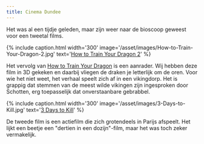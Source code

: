 ```yaml
---
title: Cinema Dundee
---
```

[1]: http://www.imdb.com/title/tt1646971/
[2]: http://www.imdb.com/title/tt0892769/
[3]: http://www.imdb.com/title/tt2172934/

Het was al een tijdje geleden, maar zijn weer naar de bioscoop geweest voor een tweetal films.

{% include caption.html
    width='300'
    image='/asset/images/How-to-Train-Your-Dragon-2.jpg' 
    text='[How to Train Your Dragon 2][1]'
%}

Het vervolg van [How to Train Your Dragon][2] is een aanrader. Wij hebben deze film in 3D gekeken en daarbij vliegen de draken je letterlijk om de oren. Voor wie het niet weet, het verhaal speelt zich af in een vikingdorp. Het is grappig dat stemmen van de meest wilde vikingen zijn ingesproken door Schotten, erg toepasselijk dat onverstaanbare gebrabbel.

{% include caption.html
    width='300'
    image='/asset/images/3-Days-to-Kill.jpg' 
    text='[3 Days to Kill][3]'
%}

De tweede film is een actiefilm die zich grotendeels in Parijs afspeelt. Het lijkt een beetje een "dertien in een dozijn"-film, maar het was toch zeker vermakelijk.